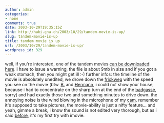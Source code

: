 ```yaml
---
author: admin
categories:
- none
comments: true
date: 2003-10-29T19:35:15Z
link: http://habi.gna.ch/2003/10/29/tandem-movie-is-up/
slug: tandem-movie-is-up
title: tandem movie is up
url: /2003/10/29/tandem-movie-is-up/
wordpress_id: 329
---
```


well, if you're interested, one of the tandem movies [can be downloaded here](http://habi.gna.ch/blog/images/tandem_stream.mov).
i have to issue a warning, the file is about 9mb in size and if you got a weak stomach, then you might get ill :-)
further infos: the timeline of the movie is absolutely unedited, we drove down the [frickweg](http://www.multimap.com/map/browse.cgi?client=public&db=CH&GridE=829322&overviewmap=&client=public&advanced=&addr2=badgasse&addr3=bern&pc=&cname=Great+Britain&X=829322&GridN=5902073&Y=5902073&scale=5000&cidr_client=none&coordsys=mercator&place=BADGASSE,+3011,+BERN) with the speed you see on the movie (btw. [B.](http://bernhardseefeld.ch/) and [Hermann](http://armand.bild.li/), i could not show your house, because i had to concentrate on the sharp turn at the end of the [badgasse](http://www.multimap.com/map/browse.cgi?client=public&db=CH&GridE=829322&overviewmap=&client=public&advanced=&addr2=badgasse&addr3=bern&pc=&cname=Great+Britain&X=829322&GridN=5902073&Y=5902073&scale=5000&cidr_client=none&coordsys=mercator&place=BADGASSE,+3011,+BERN), sorry) and had exactly those two and something minutes to drive down. 
the annoying noise is the wind blowing in the microphone of my [cam](http://www.dpreview.com/reviews/sonydscp9/). remember it's supposed to take pictures, the movie-ability is just a nifty feature...
and yeah, gimme a break, i know the sound is not edited very thorough, but as i said [before](http://habi.gna.ch/blog/archives/000108.html), it's my first try with imovie.
